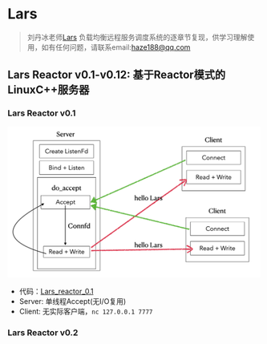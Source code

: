 # Lars
> 刘丹冰老师[Lars](https://github.com/aceld/Lars) 负载均衡远程服务调度系统的逐章节复现，供学习理解使用，如有任何问题，请联系email:haze188@qq.com

## Lars Reactor v0.1-v0.12: 基于Reactor模式的LinuxC++服务器

### Lars Reactor v0.1
![Lars Reactor v0.1](img/lars_reactor_0.1.png)
- 代码：[Lars_reactor_0.1](https://github.com/Hz188/Lars/tree/master/Lars_Reactor/lars_reactor_0.1)
- Server: 单线程Accept(无I/O复用)
- Client: 无实际客户端，`nc 127.0.0.1 7777`

### Lars Reactor v0.2